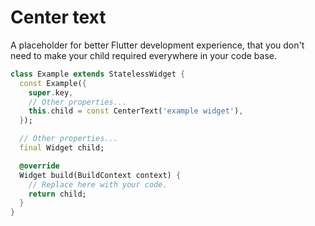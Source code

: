 # Center text

A placeholder for better Flutter development experience,
that you don't need to make your child required everywhere in your code base.

```dart
class Example extends StatelessWidget {
  const Example({
    super.key,
    // Other properties...
    this.child = const CenterText('example widget'),
  });

  // Other properties...
  final Widget child;

  @override
  Widget build(BuildContext context) {
    // Replace here with your code.
    return child;
  }
}
```
